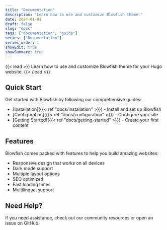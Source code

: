 ```yaml
---
title: "Documentation"
description: "Learn how to use and customize Blowfish theme."
date: 2024-01-01
draft: false
slug: "docs"
tags: ["documentation", "guide"]
series: ["Documentation"]
series_order: 1
showEdit: true
showSummary: true
---
```


{{< lead >}}
Learn how to use and customize Blowfish theme for your Hugo website.
{{< /lead >}}

## Quick Start

Get started with Blowfish by following our comprehensive guides:

- [Installation]({{< ref "docs/installation" >}}) - Install and set up Blowfish
- [Configuration]({{< ref "docs/configuration" >}}) - Configure your site
- [Getting Started]({{< ref "docs/getting-started" >}}) - Create your first content

## Features

Blowfish comes packed with features to help you build amazing websites:

- Responsive design that works on all devices
- Dark mode support
- Multiple layout options
- SEO optimized
- Fast loading times
- Multilingual support

## Need Help?

If you need assistance, check out our community resources or open an issue on GitHub.